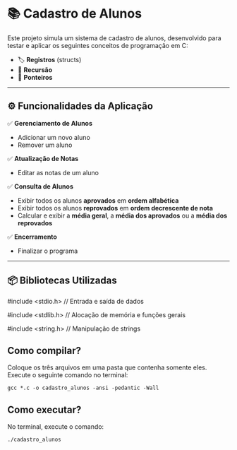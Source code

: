 # 📚 Cadastro de Alunos

Este projeto simula um sistema de cadastro de alunos, desenvolvido para testar e aplicar os seguintes conceitos de programação em C:

- 🏷️ **Registros** (structs)
- 🔄 **Recursão**
- 🔗 **Ponteiros**

---

## ⚙️ Funcionalidades da Aplicação

✅ **Gerenciamento de Alunos**  
- Adicionar um novo aluno  
- Remover um aluno  

✅ **Atualização de Notas**  
- Editar as notas de um aluno  

✅ **Consulta de Alunos**  
- Exibir todos os alunos **aprovados** em **ordem alfabética**  
- Exibir todos os alunos **reprovados** em **ordem decrescente de nota**  
- Calcular e exibir a **média geral**, a **média dos aprovados** ou a **média dos reprovados**  

✅ **Encerramento**  
- Finalizar o programa  

---

## 📦 Bibliotecas Utilizadas


#include <stdio.h>   // Entrada e saída de dados

#include <stdlib.h>  // Alocação de memória e funções gerais

#include <string.h>  // Manipulação de strings

## Como compilar?

Coloque os três arquivos em uma pasta que contenha somente eles. Execute o seguinte comando no terminal:

    gcc *.c -o cadastro_alunos -ansi -pedantic -Wall

## Como executar?

No terminal, execute o comando:

    ./cadastro_alunos
